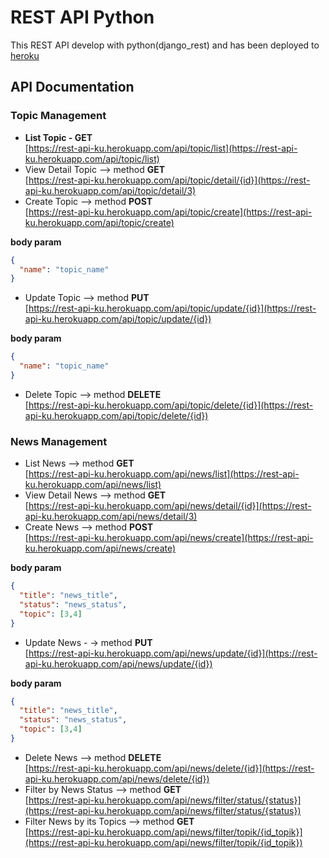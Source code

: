 # REST API Python

This REST API develop with python(django_rest) and has been deployed to [heroku](https://www.heroku.com/)

## API Documentation
### Topic Management

* **List Topic - GET**<br>
[https://rest-api-ku.herokuapp.com/api/topic/list](https://rest-api-ku.herokuapp.com/api/topic/list)
* View Detail Topic --> method **GET**<br>
[https://rest-api-ku.herokuapp.com/api/topic/detail/{id}](https://rest-api-ku.herokuapp.com/api/topic/detail/3)
* Create Topic --> method **POST**<br>
[https://rest-api-ku.herokuapp.com/api/topic/create](https://rest-api-ku.herokuapp.com/api/topic/create)

**body param**
```json
{
  "name": "topic_name" 
}
```
* Update Topic --> method **PUT**<br>
[https://rest-api-ku.herokuapp.com/api/topic/update/{id}](https://rest-api-ku.herokuapp.com/api/topic/update/{id})

**body param**
```json
{
  "name": "topic_name" 
}
```
* Delete Topic --> method **DELETE**<br>
[https://rest-api-ku.herokuapp.com/api/topic/delete/{id}](https://rest-api-ku.herokuapp.com/api/topic/delete/{id})

### News Management

* List News --> method **GET**<br>
[https://rest-api-ku.herokuapp.com/api/news/list](https://rest-api-ku.herokuapp.com/api/news/list)
* View Detail News --> method **GET**<br>
[https://rest-api-ku.herokuapp.com/api/news/detail/{id}](https://rest-api-ku.herokuapp.com/api/news/detail/3)
* Create News --> method **POST**<br>
[https://rest-api-ku.herokuapp.com/api/news/create](https://rest-api-ku.herokuapp.com/api/news/create)

**body param**
```json
{
  "title": "news_title",
  "status": "news_status",
  "topic": [3,4] 
}
```
* Update News -	-> method **PUT**<br>
[https://rest-api-ku.herokuapp.com/api/news/update/{id}](https://rest-api-ku.herokuapp.com/api/news/update/{id})

**body param**
```json
{
  "title": "news_title",
  "status": "news_status",
  "topic": [3,4] 
}
```
* Delete News --> method **DELETE**<br>
[https://rest-api-ku.herokuapp.com/api/news/delete/{id}](https://rest-api-ku.herokuapp.com/api/news/delete/{id})
* Filter by News Status --> method **GET**<br>
[https://rest-api-ku.herokuapp.com/api/news/filter/status/{status}](https://rest-api-ku.herokuapp.com/api/news/filter/status/{status})
* Filter News by its Topics --> method **GET**<br>
[https://rest-api-ku.herokuapp.com/api/news/filter/topik/{id_topik}](https://rest-api-ku.herokuapp.com/api/news/filter/topik/{id_topik})